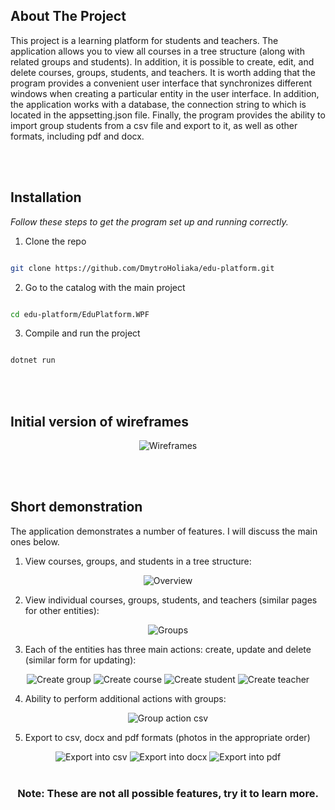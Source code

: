 <!-- ABOUT THE PROJECT -->

## About The Project

This project is a learning platform for students and teachers. The application allows you to view all courses in a tree structure (along with related groups and students). In addition, it is possible to create, edit, and delete courses, groups, students, and teachers. It is worth adding that the program provides a convenient user interface that synchronizes different windows when creating a particular entity in the user interface. In addition, the application works with a database, the connection string to which is located in the appsetting.json file. Finally, the program provides the ability to import group students from a csv file and export to it, as well as other formats, including pdf and docx.

<br><br>

## Installation

_Follow these steps to get the program set up and running correctly._
<br>

1. Clone the repo

```sh

git clone https://github.com/DmytroHoliaka/edu-platform.git

```

2. Go to the catalog with the main project

```sh

cd edu-platform/EduPlatform.WPF

```

3. Compile and run the project

```sh

dotnet run

```

<br><br>

## Initial version of wireframes
<div align="center">
  <img src="ReadmeImages/Wireframes.png" alt="Wireframes"/>
</div>

<br><br>

## Short demonstration

The application demonstrates a number of features. I will discuss the main ones below.

1. View courses, groups, and students in a tree structure:
<div align="center">
  <img src="ReadmeImages/Overview.png" alt="Overview"/>
</div>

2. View individual courses, groups, students, and teachers (similar pages for other entities):
<div align="center">
  <img src="ReadmeImages/Groups.png" alt="Groups"/>
</div>

3. Each of the entities has three main actions: create, update and delete (similar form for updating):
<div align="center">
  <img src="ReadmeImages/Create group.png" alt="Create group"/>
  <img src="ReadmeImages/Create course.png" alt="Create course"/>
  <img src="ReadmeImages/Create student.png" alt="Create student"/>
  <img src="ReadmeImages/Create teacher.png" alt="Create teacher"/>
</div>

4. Ability to perform additional actions with groups:
<div align="center">
  <img src="ReadmeImages/Group action.png" alt="Group action csv"/>
</div>

5. Export to csv, docx and pdf formats (photos in the appropriate order)
<div align="center">
  <img src="ReadmeImages/Export into csv.png" alt="Export into csv"/>
  <img src="ReadmeImages/Export into docx.png" alt="Export into docx"/>
  <img src="ReadmeImages/Export into pdf.png" alt="Export into pdf"/>
</div>

<br>

<div align=center>
<h3>
	Note: These are not all possible features, try it to learn more.
</h3>
</div>


